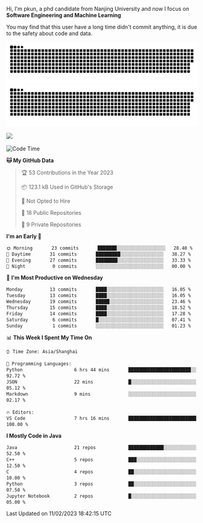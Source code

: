 Hi, I'm pkun, a phd candidate from Nanjing University and now I focus on **Software Engineering and Machine Learning**

You may find that this user have a long time didn't commit anything, it is due to the safety about code and data.

![GitHub Snake Light](https://github.com/pppppkun/pppppkun/blob/output/github-snake.svg#gh-light-mode-only)
![GitHub Snake dark](https://github.com/pppppkun/pppppkun/blob/output/github-snake-dark.svg#gh-dark-mode-only)

![](https://komarev.com/ghpvc/?username=pppppkun)
<!--START_SECTION:waka-->
![Code Time](http://img.shields.io/badge/Code%20Time-1%2C587%20hrs%207%20mins-blue)

**🐱 My GitHub Data** 

> 🏆 53 Contributions in the Year 2023
 > 
> 📦 123.1 kB Used in GitHub's Storage 
 > 
> 🚫 Not Opted to Hire
 > 
> 📜 18 Public Repositories 
 > 
> 🔑 9 Private Repositories  
 > 
**I'm an Early 🐤** 

```text
🌞 Morning       23 commits       ███████░░░░░░░░░░░░░░░░░░   28.40 % 
🌆 Daytime       31 commits       █████████░░░░░░░░░░░░░░░░   38.27 % 
🌃 Evening       27 commits       ████████░░░░░░░░░░░░░░░░░   33.33 % 
🌙 Night          0 commits       ░░░░░░░░░░░░░░░░░░░░░░░░░   00.00 % 

```
📅 **I'm Most Productive on Wednesday** 

```text
Monday          13 commits       ████░░░░░░░░░░░░░░░░░░░░░   16.05 % 
Tuesday         13 commits       ████░░░░░░░░░░░░░░░░░░░░░   16.05 % 
Wednesday       19 commits       █████░░░░░░░░░░░░░░░░░░░░   23.46 % 
Thursday        15 commits       ████░░░░░░░░░░░░░░░░░░░░░   18.52 % 
Friday          14 commits       ████░░░░░░░░░░░░░░░░░░░░░   17.28 % 
Saturday         6 commits       █░░░░░░░░░░░░░░░░░░░░░░░░   07.41 % 
Sunday           1 commits       ░░░░░░░░░░░░░░░░░░░░░░░░░   01.23 % 

```


📊 **This Week I Spent My Time On** 

```text
⌚︎ Time Zone: Asia/Shanghai

💬 Programming Languages: 
Python                   6 hrs 44 mins       ███████████████████████░░   92.72 % 
JSON                     22 mins             █░░░░░░░░░░░░░░░░░░░░░░░░   05.12 % 
Markdown                 9 mins              ░░░░░░░░░░░░░░░░░░░░░░░░░   02.17 % 

🔥 Editors: 
VS Code                  7 hrs 16 mins       █████████████████████████   100.00 % 

```

**I Mostly Code in Java** 

```text
Java                     21 repos            █████████████░░░░░░░░░░░░   52.50 % 
C++                      5 repos             ███░░░░░░░░░░░░░░░░░░░░░░   12.50 % 
C                        4 repos             ██░░░░░░░░░░░░░░░░░░░░░░░   10.00 % 
Python                   3 repos             ██░░░░░░░░░░░░░░░░░░░░░░░   07.50 % 
Jupyter Notebook         2 repos             █░░░░░░░░░░░░░░░░░░░░░░░░   05.00 % 

```



 Last Updated on 11/02/2023 18:42:15 UTC
<!--END_SECTION:waka-->
